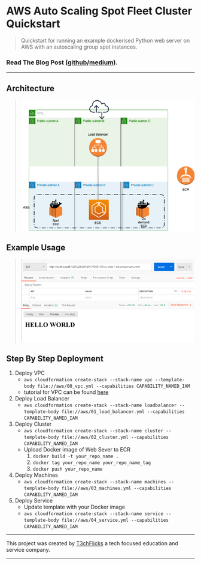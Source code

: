 # AWS Auto Scaling Spot Fleet Cluster Quickstart
> Quickstart for running an example dockerised Python web server on AWS with an autoscaling group spot instances.

### Read The Blog Post ([github](./blog_post.md)/[medium](https://medium.com/@t3chflicks/aws-auto-scaling-spot-fleet-cluster-quickstart-with-cloudformation-6504a61f7aab)).

---


## Architecture 
> ![architecture](./architecture.png)

## Example Usage
> ![example usage](./example_usage.png)

## Step By Step Deployment
1. Deploy VPC
    * `aws cloudformation create-stack --stack-name vpc --template-body file://aws/00_vpc.yml --capabilities CAPABILITY_NAMED_IAM`
    * tutorial for VPC can be found [here](https://medium.com/@t3chflicks/virtual-private-cloud-on-aws-quickstart-with-cloudformation-4583109b2433)
1. Deploy Load Balancer
    * `aws cloudformation create-stack --stack-name loadbalancer --template-body file://aws/01_load_balancer.yml --capabilities CAPABILITY_NAMED_IAM`
1. Deploy Cluster
    * `aws cloudformation create-stack --stack-name cluster --template-body file://aws/02_cluster.yml --capabilities CAPABILITY_NAMED_IAM`
    * Upload Docker image of Web Sever to ECR 
      1. `docker build -t your_repo_name .`
      1. `docker tag your_repo_name your_repo_name_tag`
      1. `docker push your_repo_name`
1. Deploy Machines
    * `aws cloudformation create-stack --stack-name machines --template-body file://aws/03_machines.yml --capabilities CAPABILITY_NAMED_IAM`
1. Deploy Service
    * Update template with your Docker image
    * `aws cloudformation create-stack --stack-name service --template-body file://aws/04_service.yml --capabilities CAPABILITY_NAMED_IAM`

---

This project was created by [T3chFlicks](https://t3chflicks.org) a tech focused education and service company.

---
